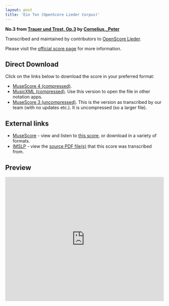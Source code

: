 ```yaml
---
layout: post
title: 'Ein Ton (OpenScore Lieder Corpus)'
---
```


__No.3 from [Trauer und Trost, Op.3](https://fourscoreandmore.org/OpenScore/Cornelius%2C_Peter/Trauer_und_Trost%2C_Op.3/) by [Cornelius,_Peter](https://fourscoreandmore.org/OpenScore/Cornelius%2C_Peter)__

Transcribed and maintained by contributors to [OpenScore Lieder].

Please visit the [official score page] for more information.

[official score page]: https://musescore.com/openscore-lieder-corpus/scores/5045654
[OpenScore Lieder]: https://musescore.com/openscore-lieder-corpus

## Direct Download

Click on the links below to download the score in your preferred format:
- [MuseScore 4 (compressed)](https://fourscoreandmore.org/OpenScore/Cornelius%2C_Peter/Trauer_und_Trost%2C_Op.3/3_Ein_Ton.mscz).
- [MusicXML (compressed)](https://fourscoreandmore.org/OpenScore/Cornelius%2C_Peter/Trauer_und_Trost%2C_Op.3/3_Ein_Ton.mxl). Use this version to open the file in other notation apps.
- [MuseScore 3 (uncompressed)](https://raw.githubusercontent.com/OpenScore/Lieder/refs/heads/main/scores/Cornelius%2C_Peter/Trauer_und_Trost%2C_Op.3/3_Ein_Ton/lc5045654.mscx). This is the version as transcribed by our team (with no updates etc.). It is uncompressed (so a larger file).

## External links

- [MuseScore] - view and listen to [this score][MuseScore], or download in a variety of formats.
- [IMSLP] - view the [source PDF file(s)][IMSLP] that this score was transcribed from.

[MuseScore]: https://musescore.com/score/5045654
[IMSLP]: https://imslp.org/wiki/Special:ReverseLookup/80679

## Preview

<iframe width="100%" height="394" src="https://musescore.com/openscore-lieder-corpus/scores/5045654/embed" frameborder="0" allowfullscreen allow="autoplay; fullscreen"></iframe>
